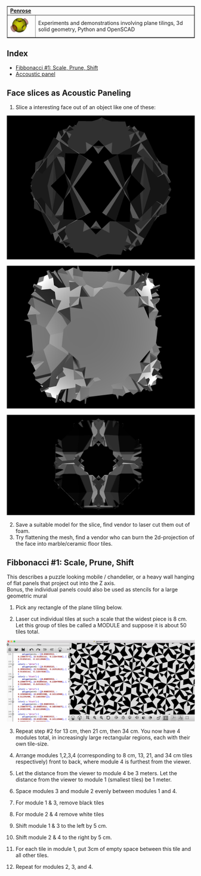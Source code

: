 <table border=1>
  <tr>
    <td colspan=2><strong><a href=https://github.com/mattvonrocketstein/penrose>Penrose</a></strong>&nbsp;&nbsp;&nbsp;&nbsp;
    </td>
  </tr>
  <tr>
    <td width=15%><img src=https://raw.githubusercontent.com/mattvonrocketstein/penrose/master/img/openscad.png style="width:50px"></td>
    <td>Experiments and demonstrations involving plane tilings, 3d solid geometry, Python and OpenSCAD</td>
  </tr>
</table>

## Index

* [Fibbonacci #1: Scale, Prune, Shift](#fibbonacci-1)
* [Accoustic panel](#acoustic-panel)


<a name="acoustic-panel">

## Face slices as Acoustic Paneling


1. Slice a interesting face out of an object like one of these:

<a href=https://raw.githubusercontent.com/mattvonrocketstein/penrose/meshlab/img/screenshots/meshlab/snapshot00.png><img src=https://raw.githubusercontent.com/mattvonrocketstein/penrose/meshlab/img/screenshots/meshlab/snapshot00.png></a>

<a href=https://raw.githubusercontent.com/mattvonrocketstein/penrose/meshlab/img/screenshots/meshlab/snapshot01.png><img src=https://raw.githubusercontent.com/mattvonrocketstein/penrose/meshlab/img/screenshots/meshlab/snapshot01.png></a>

<a href=https://raw.githubusercontent.com/mattvonrocketstein/penrose/meshlab/img/screenshots/meshlab/snapshot02.png><img src=https://raw.githubusercontent.com/mattvonrocketstein/penrose/meshlab/img/screenshots/meshlab/snapshot02.png></a>

2. Save a suitable model for the slice, find vendor to laser cut them out of foam.  
3. Try flattening the mesh, find a vendor who can burn the 2d-projection of the face into marble/ceramic floor tiles.

<a name="fibbonacci-1">

## Fibbonacci #1: Scale, Prune, Shift


This describes a puzzle looking mobile / chandelier, or a heavy wall hanging of flat panels that project out into the Z axis.  
Bonus, the individual panels could also be used as stencils for a large geometric mural

1. Pick any rectangle of the plane tiling below.  

2. Laser cut individual tiles at such a scale that the widest piece is 8 cm. Let this group of tiles be called a MODULE and suppose it is about 50 tiles total.

<a href=https://raw.githubusercontent.com/mattvonrocketstein/penrose/master/img/screenshot1.png><img src=https://raw.githubusercontent.com/mattvonrocketstein/penrose/master/img/screenshot1.png></a>

3. Repeat step #2 for 13 cm, then 21 cm, then 34 cm.  You now have 4 modules total, in increasingly large rectangular regions, each with their own tile-size.

4. Arrange modules 1,2,3,4 (corresponding to 8 cm, 13, 21, and 34 cm tiles respectively) front to back, where module 4 is furthest from the viewer.  

5. Let the distance from the viewer to module 4 be 3 meters.  Let the distance from the viewer to module 1 (smallest tiles) be 1 meter.  

6. Space modules 3 and module 2 evenly between modules 1 and 4.

7. For module 1 & 3, remove black tiles

8. For module 2 & 4 remove white tiles

9. Shift module 1 & 3 to the left by 5 cm.

10. Shift module 2 & 4 to the right by 5 cm.

11. For each tile in module 1, put 3cm of empty space between this tile and all other tiles.

12. Repeat for modules 2, 3, and 4.
